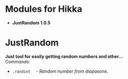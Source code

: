 # Modules for Hikka
<ul>
<li><b>JustRandom 1.0.5</b></li>
</ul>

# JustRandom
<b>Just tool for easily getting random numbers and other...</b><br />
<i>Commands:</i>
<ul>
<li><code>.randint <from: int> <to: int></code>  - <i>Random number from diapasone.</i></li>
</ul>
